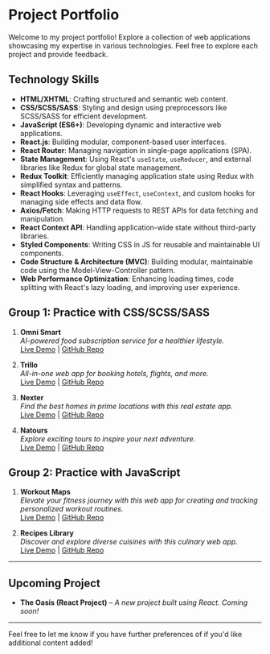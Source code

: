 # Project Portfolio

Welcome to my project portfolio! Explore a collection of web applications showcasing my expertise in various technologies. Feel free to explore each project and provide feedback.

## Technology Skills

- **HTML/XHTML**: Crafting structured and semantic web content.
- **CSS/SCSS/SASS**: Styling and design using preprocessors like SCSS/SASS for efficient development.
- **JavaScript (ES6+)**: Developing dynamic and interactive web applications.
- **React.js**: Building modular, component-based user interfaces.
- **React Router**: Managing navigation in single-page applications (SPA).
- **State Management**: Using React's `useState`, `useReducer`, and external libraries like Redux for global state management.
- **Redux Toolkit**: Efficiently managing application state using Redux with simplified syntax and patterns.
- **React Hooks**: Leveraging `useEffect`, `useContext`, and custom hooks for managing side effects and data flow.
- **Axios/Fetch**: Making HTTP requests to REST APIs for data fetching and manipulation.
- **React Context API**: Handling application-wide state without third-party libraries.
- **Styled Components**: Writing CSS in JS for reusable and maintainable UI components.
- **Code Structure & Architecture (MVC)**: Building modular, maintainable code using the Model-View-Controller pattern.
- **Web Performance Optimization**: Enhancing loading times, code splitting with React's lazy loading, and improving user experience.

## Group 1: Practice with CSS/SCSS/SASS

1.  **Omni Smart**  
    _AI-powered food subscription service for a healthier lifestyle._ </br>
    [Live Demo](https://omni-smart.netlify.app) | [GitHub Repo](https://github.com/Jamzzee/Projects/tree/main/Omnifood)

2.  **Trillo**  
     _All-in-one web app for booking hotels, flights, and more._ </br>
    [Live Demo](https://trillo-web-booking.netlify.app/) | [GitHub Repo](https://github.com/Jamzzee/Projects/tree/main/Trillo)

3.  **Nexter**  
     _Find the best homes in prime locations with this real estate app._ </br>
    [Live Demo](https://nexter-prime-homes.netlify.app/) | [GitHub Repo](https://github.com/Jamzzee/Projects/tree/main/Nexter)

4.  **Natours**  
     _Explore exciting tours to inspire your next adventure._ </br>
    [Live Demo](https://adventours-tours.netlify.app/) | [GitHub Repo](https://github.com/Jamzzee/Projects/tree/main/Natours)

## Group 2: Practice with JavaScript

1. **Workout Maps**  
   _Elevate your fitness journey with this web app for creating and tracking personalized workout routines._ </br>
   [Live Demo](https://workout-maps.netlify.app) | [GitHub Repo](https://github.com/Jamzzee/Projects/tree/main/Workout_map-app)

2. **Recipes Library**  
   _Discover and explore diverse cuisines with this culinary web app._ </br>
   [Live Demo](https://recipes-library.netlify.app) | [GitHub Repo](https://github.com/Jamzzee/Projects/tree/main/Recipes_library-app)

---

## **Upcoming Project**

- **The Oasis (React Project)** – _A new project built using React. Coming soon!_

---

Feel free to let me know if you have further preferences of if you'd like additional content added!
